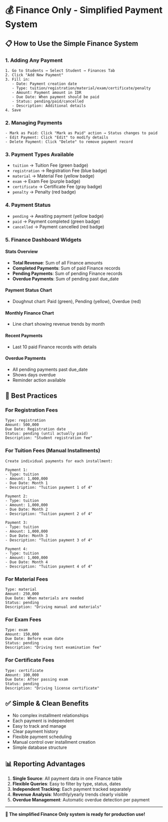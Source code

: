 # 💰 Finance Only - Simplified Payment System

## 📋 **How to Use the Simple Finance System**

### **1. Adding Any Payment**

```
1. Go to Students → Select Student → Finances Tab
2. Click "Add New Payment"
3. Fill in:
   - Date: Payment creation date
   - Type: tuition/registration/material/exam/certificate/penalty
   - Amount: Payment amount in IDR
   - Due Date: When payment should be paid
   - Status: pending/paid/cancelled
   - Description: Additional details
4. Save
```

### **2. Managing Payments**

```
- Mark as Paid: Click "Mark as Paid" action → Status changes to paid
- Edit Payment: Click "Edit" to modify details
- Delete Payment: Click "Delete" to remove payment record
```

### **3. Payment Types Available**

-   `tuition` → Tuition Fee (green badge)
-   `registration` → Registration Fee (blue badge)
-   `material` → Material Fee (yellow badge)
-   `exam` → Exam Fee (purple badge)
-   `certificate` → Certificate Fee (gray badge)
-   `penalty` → Penalty (red badge)

### **4. Payment Status**

-   `pending` → Awaiting payment (yellow badge)
-   `paid` → Payment completed (green badge)
-   `cancelled` → Payment cancelled (red badge)

### **5. Finance Dashboard Widgets**

#### **Stats Overview**

-   **Total Revenue**: Sum of all Finance amounts
-   **Completed Payments**: Sum of paid Finance records
-   **Pending Payments**: Sum of pending Finance records
-   **Overdue Payments**: Sum of pending past due_date

#### **Payment Status Chart**

-   Doughnut chart: Paid (green), Pending (yellow), Overdue (red)

#### **Monthly Finance Chart**

-   Line chart showing revenue trends by month

#### **Recent Payments**

-   Last 10 paid Finance records with details

#### **Overdue Payments**

-   All pending payments past due_date
-   Shows days overdue
-   Reminder action available

## 🎯 **Best Practices**

### **For Registration Fees**

```
Type: registration
Amount: 500,000
Due Date: Registration date
Status: pending (until actually paid)
Description: "Student registration fee"
```

### **For Tuition Fees (Manual Installments)**

```
Create individual payments for each installment:

Payment 1:
- Type: tuition
- Amount: 1,000,000
- Due Date: Month 1
- Description: "Tuition payment 1 of 4"

Payment 2:
- Type: tuition
- Amount: 1,000,000
- Due Date: Month 2
- Description: "Tuition payment 2 of 4"

Payment 3:
- Type: tuition
- Amount: 1,000,000
- Due Date: Month 3
- Description: "Tuition payment 3 of 4"

Payment 4:
- Type: tuition
- Amount: 1,000,000
- Due Date: Month 4
- Description: "Tuition payment 4 of 4"
```

### **For Material Fees**

```
Type: material
Amount: 250,000
Due Date: When materials are needed
Status: pending
Description: "Driving manual and materials"
```

### **For Exam Fees**

```
Type: exam
Amount: 150,000
Due Date: Before exam date
Status: pending
Description: "Driving test examination fee"
```

### **For Certificate Fees**

```
Type: certificate
Amount: 100,000
Due Date: After passing exam
Status: pending
Description: "Driving license certificate"
```

## ✅ **Simple & Clean Benefits**

-   No complex installment relationships
-   Each payment is independent
-   Easy to track and manage
-   Clear payment history
-   Flexible payment scheduling
-   Manual control over installment creation
-   Simple database structure

## 📊 **Reporting Advantages**

1. **Single Source**: All payment data in one Finance table
2. **Flexible Queries**: Easy to filter by type, status, dates
3. **Independent Tracking**: Each payment tracked separately
4. **Revenue Analysis**: Monthly/yearly trends clearly visible
5. **Overdue Management**: Automatic overdue detection per payment

---

**🎉 The simplified Finance Only system is ready for production use!**
